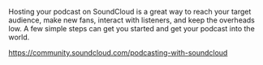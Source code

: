 Hosting your podcast on SoundCloud is a great way to reach your target audience, make new fans, interact with listeners, and keep the overheads low. A few simple steps can get you started and get your podcast into the world.

https://community.soundcloud.com/podcasting-with-soundcloud
